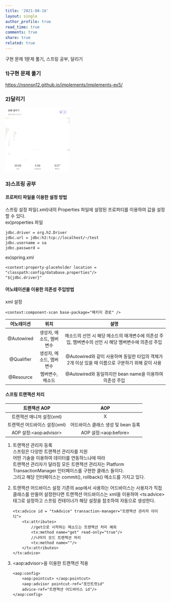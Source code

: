 ```yaml
---
title: '2021-08-16'
layout: single
author_profile: true
read_time: true
comments: true
share: true
related: true
---
```

구현 문제 1문제 풀기, 스프링 공부, 달리기


### 1)구현 문제 풀기
<a href="https://nsnnsn12.github.io/implements/implements-ex5/" target="_blank">https://nsnnsn12.github.io/implements/implements-ex5/</a>

### 2)달리기
<img src="/assets/images/run/20210816.jpg" width="40%" height="30%">

### 3)스프링 공부

#### 프로퍼티 파일을 이용한 설정 방법
스프링 설정 파일(.xml)내의 Properties 파일에 설정된 프로퍼티를 이용하여 값을 설정할 수 있다.  
ex)properties 파일
```
jdbc.driver = org.h2.Driver
jdbc.url = jdbc:h2:tcp://localhost/~/test
jdbc.username = sa
jdbc.password =
```

ex)spring.xml
```
<context:property-placeholder location = "classpath:config/database.properties"/>
"${jdbc.driver}"
```

#### 어노테이션을 이용한 의존성 주입방법
xml 설정
```
<context:component-scan base-package="패키지 경로" />
```

|어노테이션|위치|설명|
|:---:|:---:|:---:|
|@Autowired|생성자, 메소드, 멤버변수|메소드의 선언 시 해당 메소드의 매개변수에 의존성 주입, 멤버변수의 선언 시 해당 멤버변수에 의존성 주입
|@Qualifier|생성자, 메소드, 멤버변수|@Autowired와 같이 사용하며 동일한 타입의 객체가 2개 이상 있을 때 이름으로 구분하기 위해 같이 사용
|@Resource|멤버변수, 메소드|@Autowired와 동일하지만 bean name을 이용하여 의존성 주입

#### 스프링 트랜잭션 처리

|트랜잭션 AOP|AOP|
|:---:|:---:|
|트랜잭션 매니저 설정(xml)|X|
|트랜잭션 어드바이스 설정(xml)|어드바이스 클래스 생성 및 bean 등록|
|AOP 설정:\<aop:advisor>|AOP 설정:\<aop:before>|

1. 트랜잭션 관리자 등록  
    스프링은 다양한 트랜잭션 관리자를 지원  
    어떤 기술을 이용하여 데이터를 연동하느냐에 따라   
    트랜잭션 관리자가 달라짐
    모든 트랜잭션 관리자는 Platform TransactionManager 인터페이스를 구현한 클래스 들이다.  
    그리고 해당 인터페이스는 commit(), rollback() 메소드를 가지고 있다.

2. 트랜잭션 어드바이스 설정
    기존의 aop에서 사용하는 어드바이스는 사용자가 직접 클래스를 만들어 설정한다면 트랜잭션 어드바이스는 xml을 이용하여 \<ts:advice>태그로 설정하고 스프링 컨테이너가 해당 설정을 참조하여 자동으로 생성한다.
    ```
    <tx:advice id = "txAdvice" transaction-manager="트랜잭션 관리자 아이디">
        <tx:attributes>
            //get으로 시작하는 메소드는 트랜잭션 처리 예외
            <tx:method name="get" read-only="true"/>
            //나머지 모드 트랜잭션 처리
            <tx:method name=""/>
        </tx:attributes>
    </tx:advice>
    ```

3. \<aop:advisor>을 이용한 트랜잭션 적용
    ```
    <aop:config>
        <aop:pointcut> </aop:pointcut>
        <aop:advisor pointcut-ref="포인트컷id" 
        advice-ref="트랜잭션 어드바이스 id"/>
    </aop:config>
    ```

